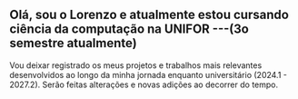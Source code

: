 Olá, sou o Lorenzo e atualmente estou cursando ciência da computação na UNIFOR ---(3o semestre atualmente)
-
Vou deixar registrado os meus projetos e trabalhos mais relevantes desenvolvidos ao longo da minha jornada enquanto universitário (2024.1 - 2027.2).
Serão feitas alterações e novas adições ao decorrer do tempo.
<!--
**LorenzoPinheiro/LorenzoPinheiro** is a ✨ _special_ ✨ repository because its `README.md` (this file) appears on your GitHub profile.

Here are some ideas to get you started:

- 🔭 I’m currently working on ...
- 🌱 I’m currently learning ...
- 👯 I’m looking to collaborate on ...
- 🤔 I’m looking for help with ...
- 💬 Ask me about ...
- 📫 How to reach me: ...
- 😄 Pronouns: ...
- ⚡ Fun fact: ...
-->
